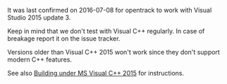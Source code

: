 It was last confirmed on 2016-07-08 for opentrack to work with Visual Studio 2015 update 3.

Keep in mind that we don't test with Visual C++ regularly. In case of breakage report it on the issue tracker.

Versions older than Visual C++ 2015 won't work since they don't support modern C++ features.

See also [Building under MS Visual C++ 2015](https://github.com/opentrack/opentrack/wiki/Building-under-MS-Visual-C---2015) for instructions.